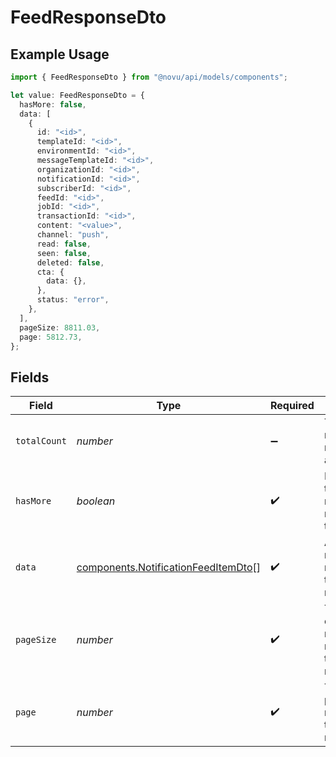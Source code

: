# FeedResponseDto

## Example Usage

```typescript
import { FeedResponseDto } from "@novu/api/models/components";

let value: FeedResponseDto = {
  hasMore: false,
  data: [
    {
      id: "<id>",
      templateId: "<id>",
      environmentId: "<id>",
      messageTemplateId: "<id>",
      organizationId: "<id>",
      notificationId: "<id>",
      subscriberId: "<id>",
      feedId: "<id>",
      jobId: "<id>",
      transactionId: "<id>",
      content: "<value>",
      channel: "push",
      read: false,
      seen: false,
      deleted: false,
      cta: {
        data: {},
      },
      status: "error",
    },
  ],
  pageSize: 8811.03,
  page: 5812.73,
};
```

## Fields

| Field                                                                                      | Type                                                                                       | Required                                                                                   | Description                                                                                |
| ------------------------------------------------------------------------------------------ | ------------------------------------------------------------------------------------------ | ------------------------------------------------------------------------------------------ | ------------------------------------------------------------------------------------------ |
| `totalCount`                                                                               | *number*                                                                                   | :heavy_minus_sign:                                                                         | Total number of notifications available.                                                   |
| `hasMore`                                                                                  | *boolean*                                                                                  | :heavy_check_mark:                                                                         | Indicates if there are more notifications to load.                                         |
| `data`                                                                                     | [components.NotificationFeedItemDto](../../models/components/notificationfeeditemdto.md)[] | :heavy_check_mark:                                                                         | Array of notifications returned in the response.                                           |
| `pageSize`                                                                                 | *number*                                                                                   | :heavy_check_mark:                                                                         | The number of notifications returned in this response.                                     |
| `page`                                                                                     | *number*                                                                                   | :heavy_check_mark:                                                                         | The current page number of the notifications.                                              |